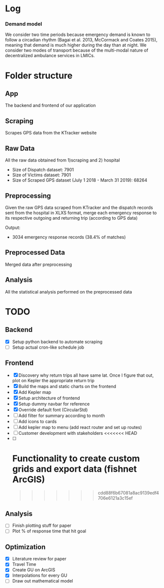 # Log

### Demand model

We consider two time periods because emergency demand is known to follow a circadian rhythm (Bagai et al. 2013, McCormack and Coates 2015), meaning that demand is much higher during the day than at night. We consider two modes of transport because of the multi-modal nature of decentralized ambulance services in LMICs.

# Folder structure

## App

The backend and frontend of our application

## Scraping

Scrapes GPS data from the KTracker website

## Raw Data

All the raw data obtained from 1)scraping and 2) hospital

- Size of Dispatch dataset: 7901
- Size of Victims dataset: 7901
- Size of Scraped GPS dataset (July 1 2018 - March 31 2019): 68264

## Preprocessing

Given the raw GPS data scraped from KTracker and the dispatch records sent from the hospital in XLXS format, merge each emergency response to its respective outgoing and returning trip (according to GPS data)

Output:

- 3034 emergency response records (38.4% of matches)

## Preprocessed Data

Merged data after preprocessing

## Analysis

All the statistical analysis performed on the preprocessed data

# TODO

## Backend

- [x] Setup python backend to automate scraping
- [ ] Setup actual cron-like schedule job

## Frontend

- [x] Discovery why return trips all have same lat. Once I figure that out, plot on Kepler the appropriate return trip
- [x] Build the maps and static charts on the frontend
- [x] Add Kepler map
- [x] Setup architecture of frontend
- [x] Setup dummy navbar for reference
- [x] Override default font (CircularStd)
- [ ] Add filter for summary according to month
- [ ] Add icons to cards
- [ ] Add kepler map to menu (add react router and set up routes)
- [ ] Customer development with stakeholders
      <<<<<<< HEAD
- [ ] # Functionality to create custom grids and export data (fishnet ArcGIS)
  > > > > > > > cdd88f6b67081a8ac9139edf4706e6121a3c15ef

## Analysis

- [ ] Finish plotting stuff for paper
- [ ] Plot % of response time that hit goal

## Optimization

- [x] Literature review for paper
- [x] Travel Time
- [x] Create GU on ArcGIS
- [x] Interpolations for every GU
- [ ] Draw out mathematical model
